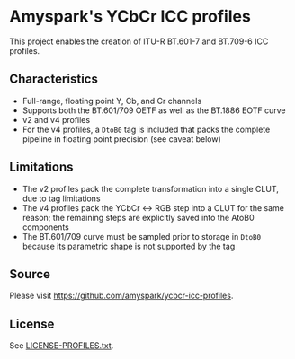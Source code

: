 # Amyspark's YCbCr ICC profiles

This project enables the creation of ITU-R BT.601-7 and BT.709-6 ICC
profiles.

## Characteristics

-   Full-range, floating point Y, Cb, and Cr channels
-   Supports both the BT.601/709 OETF as well as the BT.1886 EOTF curve
-   v2 and v4 profiles
-   For the v4 profiles, a `DtoB0` tag is included that packs the
    complete pipeline in floating point precision (see caveat below)

## Limitations

-   The v2 profiles pack the complete transformation into a single CLUT,
    due to tag limitations
-   The v4 profiles pack the YCbCr \<-\> RGB step into a CLUT for the
    same reason; the remaining steps are explicitly saved into the AtoB0
    components
-   The BT.601/709 curve must be sampled prior to storage in `DtoB0`
    because its parametric shape is not supported by the tag

## Source 

Please visit <https://github.com/amyspark/ycbcr-icc-profiles>.

## License

See [LICENSE-PROFILES.txt](/LICENSE-PROFILES.txt).
